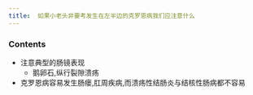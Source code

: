 ```yaml
---
title:  如果小老头非要考发生在左半边的克罗恩病我们应注意什么
--- 
```


### Contents
- 注意典型的肠镜表现
  - 鹅卵石,纵行裂隙溃疡
- 克罗恩病容易发生肠瘘,肛周疾病,而溃疡性结肠炎与结核性肠病都不容易

